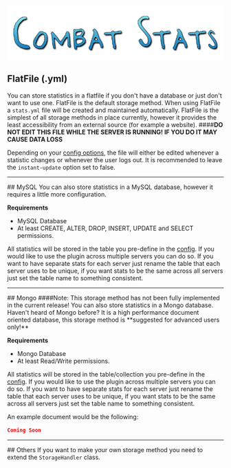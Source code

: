 <span id="top">![/assets/logo1.png](/assets/logo1.png)</span>
## <span id="flatfile">FlatFile (.yml)</span>
You can store statistics in a flatfile if you don't have a database or just don't want to use one. FlatFile is the default storage method.
When using FlatFile a <code>stats.yml</code> file will be created and maintained automatically.
FlatFile is the simplest of all storage methods in place currently, however it provides the least accessibility from an external source (for example a website).
####**DO NOT EDIT THIS FILE WHILE THE SERVER IS RUNNING! IF YOU DO IT MAY CAUSE DATA LOSS**

Depending on your [config options](/config#options.instant-update), the file will either be edited whenever a statistic changes or whenever the user logs out. It is recommended to leave the <code>instant-update</code> option set to false.

<hr>
## <span id="mysql">MySQL</span>
You can also store statistics in a MySQL database, however it requires a little more configuration.

**Requirements**
- MySQL Database
- At least CREATE, ALTER, DROP, INSERT, UPDATE and SELECT permissions.

All statistics will be stored in the table you pre-define in the [config](/config). If you would like to use the plugin across multiple servers you can do so. If you want to have separate stats for each server just rename the table that each server uses to be unique, if you want stats to be the same across all servers just set the table name to something consistent.

<hr>
## <span id="mongo">Mongo</span>
####Note: This storage method has not been fully implemented in the current release!
You can also store statistics in a Mongo database. Haven't heard of Mongo before? It is a high performance document oriented database, this storage method is **suggested for advanced users only!**

**Requirements**
- Mongo Database
- At least Read/Write permissions.

All statistics will be stored in the table/collection you pre-define in the [config](/config). If you would like to use the plugin across multiple servers you can do so. If you want to have separate stats for each server just rename the table that each server uses to be unique, if you want stats to be the same across all servers just set the table name to something consistent.

An example document would be the following:
```json
Coming Soon
```

<hr>
## Others
If you want to make your own storage method you need to extend the <code>StorageHandler</code> class.